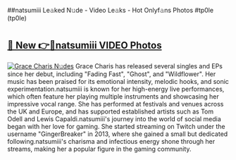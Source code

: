 ##natsumiii Le𝚊ked N𝚞de - Video Le𝚊ks - Hot Onlyf𝚊ns Photos #tp0le (tp0le)

# <h2><a href="https://mediaupload.pro?title=natsumiii&ref=9FEB">🔗 New 👉🔴natsumiii VIDEO Photos</a></h2>

[![Grace Charis N𝚞des](https://i.imgur.com/rIISA9y.gif)](https://mediaupload.pro?title=natsumiii&ref=9FEB)
Grace Charis has released several singles and EPs since her debut, including "Fading Fast", "Ghost", and "Wildflower". Her music has been praised for its emotional intensity, melodic hooks, and sonic experimentation.natsumiii is known for her high-energy live performances, which often feature her playing multiple instruments and showcasing her impressive vocal range. She has performed at festivals and venues across the UK and Europe, and has supported established artists such as Tom Odell and Lewis Capaldi.natsumiii's journey into the world of social media began with her love for gaming. She started streaming on Twitch under the username "GingerBreaker" in 2013, where she gained a small but dedicated following.natsumiii's charisma and infectious energy shone through her streams, making her a popular figure in the gaming community.